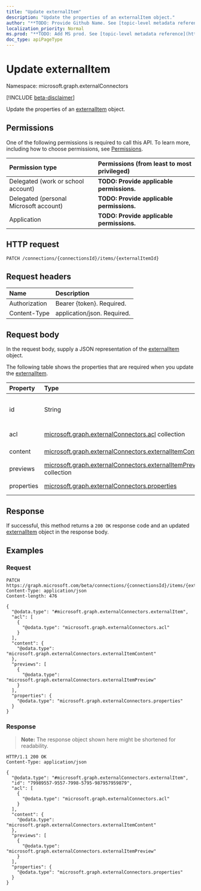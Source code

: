 ```yaml
---
title: "Update externalItem"
description: "Update the properties of an externalItem object."
author: "**TODO: Provide Github Name. See [topic-level metadata reference](https://msgo.azurewebsites.net/add/document/guidelines/metadata.html#topic-level-metadata)**"
localization_priority: Normal
ms.prod: "**TODO: Add MS prod. See [topic-level metadata reference](https://msgo.azurewebsites.net/add/document/guidelines/metadata.html#topic-level-metadata)**"
doc_type: apiPageType
---
```


# Update externalItem
Namespace: microsoft.graph.externalConnectors

[!INCLUDE [beta-disclaimer](../../includes/beta-disclaimer.md)]

Update the properties of an [externalItem](../resources/externalconnectors-externalitem.md) object.

## Permissions
One of the following permissions is required to call this API. To learn more, including how to choose permissions, see [Permissions](/graph/permissions-reference).

|Permission type|Permissions (from least to most privileged)|
|:---|:---|
|Delegated (work or school account)|**TODO: Provide applicable permissions.**|
|Delegated (personal Microsoft account)|**TODO: Provide applicable permissions.**|
|Application|**TODO: Provide applicable permissions.**|

## HTTP request

<!-- {
  "blockType": "ignored"
}
-->
``` http
PATCH /connections/{connectionsId}/items/{externalItemId}
```

## Request headers
|Name|Description|
|:---|:---|
|Authorization|Bearer {token}. Required.|
|Content-Type|application/json. Required.|

## Request body
In the request body, supply a JSON representation of the [externalItem](../resources/externalconnectors-externalitem.md) object.

The following table shows the properties that are required when you update the [externalItem](../resources/externalconnectors-externalitem.md).

|Property|Type|Description|
|:---|:---|:---|
|id|String|**TODO: Add Description** Inherited from [entity](../resources/externalconnectors-entity.md)|
|acl|[microsoft.graph.externalConnectors.acl](../resources/externalconnectors-acl.md) collection|**TODO: Add Description**|
|content|[microsoft.graph.externalConnectors.externalItemContent](../resources/externalconnectors-externalitemcontent.md)|**TODO: Add Description**|
|previews|[microsoft.graph.externalConnectors.externalItemPreview](../resources/externalconnectors-externalitempreview.md) collection|**TODO: Add Description**|
|properties|[microsoft.graph.externalConnectors.properties](../resources/externalconnectors-properties.md)|**TODO: Add Description**|



## Response

If successful, this method returns a `200 OK` response code and an updated [externalItem](../resources/externalconnectors-externalitem.md) object in the response body.

## Examples

### Request
<!-- {
  "blockType": "request",
  "name": "update_externalitem"
}
-->
``` http
PATCH https://graph.microsoft.com/beta/connections/{connectionsId}/items/{externalItemId}
Content-Type: application/json
Content-length: 476

{
  "@odata.type": "#microsoft.graph.externalConnectors.externalItem",
  "acl": [
    {
      "@odata.type": "microsoft.graph.externalConnectors.acl"
    }
  ],
  "content": {
    "@odata.type": "microsoft.graph.externalConnectors.externalItemContent"
  },
  "previews": [
    {
      "@odata.type": "microsoft.graph.externalConnectors.externalItemPreview"
    }
  ],
  "properties": {
    "@odata.type": "microsoft.graph.externalConnectors.properties"
  }
}
```


### Response
>**Note:** The response object shown here might be shortened for readability.
<!-- {
  "blockType": "response",
  "truncated": true
}
-->
``` http
HTTP/1.1 200 OK
Content-Type: application/json

{
  "@odata.type": "#microsoft.graph.externalConnectors.externalItem",
  "id": "79989557-9557-7998-5795-987957959879",
  "acl": [
    {
      "@odata.type": "microsoft.graph.externalConnectors.acl"
    }
  ],
  "content": {
    "@odata.type": "microsoft.graph.externalConnectors.externalItemContent"
  },
  "previews": [
    {
      "@odata.type": "microsoft.graph.externalConnectors.externalItemPreview"
    }
  ],
  "properties": {
    "@odata.type": "microsoft.graph.externalConnectors.properties"
  }
}
```


